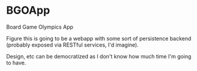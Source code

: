 BGOApp
======

Board Game Olympics App

Figure this is going to be a webapp with some sort of persistence backend (probably exposed via RESTful services, I'd imagine).

Design, etc can be democratized as I don't know how much time I'm going to have.
